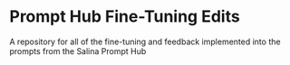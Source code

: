 # Prompt Hub Fine-Tuning Edits
A repository for all of the fine-tuning and feedback implemented into the prompts from the Salina Prompt Hub
